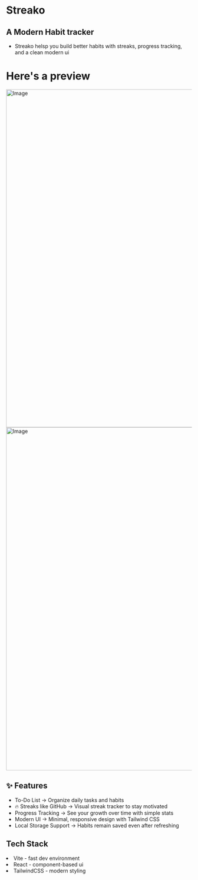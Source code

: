 # Streako

## A Modern Habit tracker
- Streako helsp you build better habits with streaks, progress tracking, and a clean modern ui

# Here's a preview

<img width="1883" height="918" alt="Image" src="https://github.com/user-attachments/assets/ca2c35af-b9d4-4ad4-b903-a0e42ab83a45" />
<img width="1889" height="932" alt="Image" src="https://github.com/user-attachments/assets/07068047-e565-4c1e-a5b5-7cd0fb6540fb" />



## ✨ Features

- To-Do List → Organize daily tasks and habits
- 🔥 Streaks like GitHub → Visual streak tracker to stay motivated
- Progress Tracking → See your growth over time with simple stats
- Modern UI → Minimal, responsive design with Tailwind CSS
- Local Storage Support → Habits remain saved even after refreshing

## Tech Stack

<li>Vite - fast dev environment</li>
<li>React - component-based ui</li>
<li>TailwindCSS - modern styling</li>

